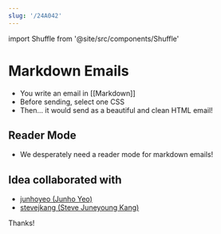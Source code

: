 ```yaml
---
slug: '/24A042'
---
```


import Shuffle from '@site/src/components/Shuffle'

# Markdown Emails

- You write an email in [[Markdown]]
- Before sending, select one CSS
- Then... it would send as a beautiful and clean HTML email!

## Reader Mode

- We desperately need a reader mode for markdown emails!

## Idea collaborated with

<Shuffle>

- [junhoyeo (Junho Yeo)](https://github.com/junhoyeo/)
- [stevejkang (Steve Juneyoung Kang)](https://github.com/stevejkang)

</Shuffle>

Thanks!
